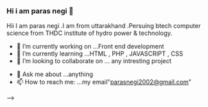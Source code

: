 ### Hi i am paras negi   👋
Hii I am paras negi .I am from uttarakhand .Persuing btech computer science from THDC institute of hydro power & technology.



<!--
**parasnegi2002/parasnegi2002** is a ✨ _special_ ✨ repository because its `README.md` (this file) appears on your GitHub profile.

Here are some ideas to get you started:-->

- 🔭 I’m currently working on ...Front end development
- 🌱 I’m currently learning ...HTML , PHP , JAVASCRIPT , CSS
- 👯 I’m looking to collaborate on ... any intresting project
<!-- - 🤔 I’m looking for help with ... -->
- 💬 Ask me about ...anything
- 📫 How to reach me: ...my email"parasnegi2002@gmail.com"
<!-- - 😄 Pronouns: ... -->
<!-- - ⚡ Fun fact: ... -->
-->
